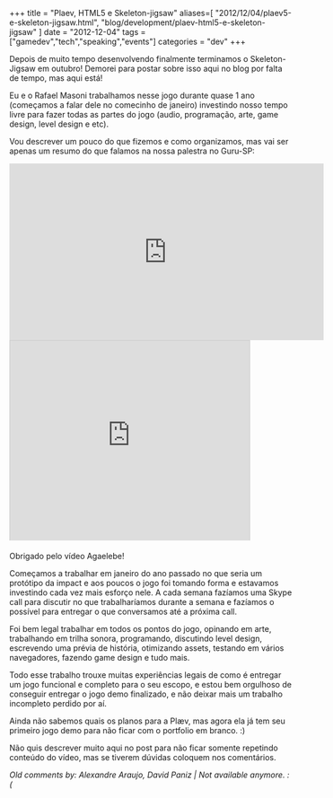 +++
title = "Plaev, HTML5 e Skeleton-jigsaw"
aliases=[
  "2012/12/04/plaev5-e-skeleton-jigsaw.html",
  "blog/development/plaev-html5-e-skeleton-jigsaw"
]
date = "2012-12-04"
tags = ["gamedev","tech","speaking","events"]
categories = "dev"
+++

Depois de muito tempo desenvolvendo finalmente terminamos o Skeleton-Jigsaw em
outubro! Demorei para postar sobre isso aqui no blog por falta de tempo, mas
aqui está!

Eu e o Rafael Masoni trabalhamos nesse jogo durante quase 1 ano (começamos a
falar dele no comecinho de janeiro) investindo nosso tempo livre para fazer
todas as partes do jogo (audio, programação, arte, game design, level design e
etc).

Vou descrever um pouco do que fizemos e como organizamos, mas vai ser apenas um
resumo do que falamos na nossa palestra no Guru-SP:

<iframe width="560" height="315" src="https://www.youtube.com/embed/J2yDMOHCYak" frameborder="0" allowfullscreen></iframe>

<iframe src="http://www.slideshare.net/slideshow/embed_code/15490608" width="427" height="356" frameborder="0" marginwidth="0" marginheight="0" scrolling="no" style="border:1px solid #CCC;border-width:1px 1px 0;margin-bottom:5px" allowfullscreen webkitallowfullscreen mozallowfullscreen> </iframe>

Obrigado pelo vídeo Agaelebe!

Começamos a trabalhar em janeiro do ano passado no que seria um protótipo da
impact e aos poucos o jogo foi tomando forma e estavamos investindo cada vez
mais esforço nele. A cada semana fazíamos uma Skype call para discutir no que
trabalharíamos durante a semana e fazíamos o possível para entregar o que
conversamos até a próxima call.

Foi bem legal trabalhar em todos os pontos do jogo, opinando em arte,
trabalhando em trilha sonora, programando, discutindo level design, escrevendo
uma prévia de história, otimizando assets, testando em vários navegadores,
fazendo game design e tudo mais.

Todo esse trabalho trouxe muitas experiências legais de como é entregar um jogo
funcional e completo para o seu escopo, e estou bem orgulhoso de conseguir
entregar o jogo demo finalizado, e não deixar mais um trabalho incompleto
perdido por aí.

Ainda não sabemos quais os planos para a Plæv, mas agora ela já tem seu primeiro
jogo demo para não ficar com o portfolio em branco. :)

Não quis descrever muito aqui no post para não ficar somente repetindo conteúdo
do vídeo, mas se tiverem dúvidas coloquem nos comentários.



_Old comments by: Alexandre Araujo, David Paniz | Not available anymore. :(_
